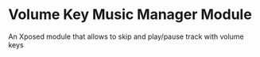 # Volume Key Music Manager Module
An Xposed module that allows to skip and play/pause track with volume keys
